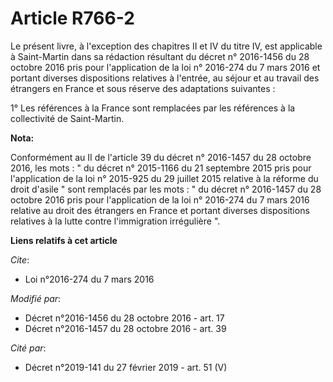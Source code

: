 # Article R766-2

Le présent livre, à l'exception des chapitres II et IV du titre IV, est applicable à Saint-Martin dans sa rédaction résultant
du décret n° 2016-1456 du 28 octobre 2016 pris pour l'application de la loi n° 2016-274 du 7 mars 2016 et portant diverses
dispositions relatives à l'entrée, au séjour et au travail des étrangers en France et sous réserve des adaptations
suivantes :

1° Les références à la France sont remplacées par les références à la collectivité de Saint-Martin.

**Nota:**

Conformément au II de l'article 39 du décret n° 2016-1457 du 28 octobre 2016, les mots : " du décret n° 2015-1166 du 21
septembre 2015 pris pour l'application de la loi n° 2015-925 du 29 juillet 2015 relative à la réforme du droit d'asile " sont
remplacés par les mots : " du décret n° 2016-1457 du 28 octobre 2016 pris pour l'application de la loi n° 2016-274 du 7 mars
2016 relative au droit des étrangers en France et portant diverses dispositions relatives à la lutte contre l'immigration
irrégulière ".

**Liens relatifs à cet article**

_Cite_:

  - Loi n°2016-274 du 7 mars 2016

_Modifié par_:

  - Décret n°2016-1456 du 28 octobre 2016 - art. 17
  - Décret n°2016-1457 du 28 octobre 2016 - art. 39

_Cité par_:

  - Décret n°2019-141 du 27 février 2019 - art. 51 (V)
